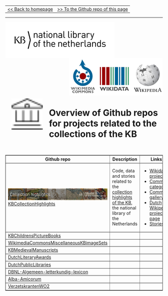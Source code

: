 <table width="100%" border="0"><tr><td align="left">
<a href="https://kbnlwikimedia.github.io/"><< Back to homepage</a>
</td><td align="right">
<a href="https://github.com/KBNLwikimedia/kbnlwikimedia.github.io" target="_blank">>> To the Github repo of this page</a>
</td></tr></table>
<hr/>

<img src="../media/KB_Nationale-Bibliotheek_Logo_RGB-Zwart-EN.png" width="350" hspace="0" align="left"/>
<img src="../media/wikimedia-logos.png" align="right" width="300" hspace="0" align="left"/>
<br clear="all"/>

<img src="../media/building-columns.svg" align="left" width="100" hspace="20" vspace="10"/>

# Overview of Github repos for projects related to the collections of the KB 
<br clear="all"/>

<table border="1">
  <tr>
    <th>Github repo</th>
    <th>Description</th>
    <th>Links</th>
  </tr>
  <tr>
    <td><img src="../media/KBTopstukkenBannerWikimedia_EN.jpg" width="400"/><br/><a href="https://github.com/KBNLwikimedia/KBCollectionHighlights">KBCollectionHighlights</a></td>
    <td>Code, data and stories related to the <a href="https://www.kb.nl/zoeken/content/categorie/topstuk">collection highlights of the KB</a>, the national library of the Netherlands</td>
    <td>
      <ul>
        <li><a href="https://www.wikidata.org/wiki/Wikidata:WikiProject_Collection_highlights_National_Library_of_the_Netherlands">Wikidata project</a></li>
        <li><a href="https://commons.wikimedia.org/wiki/Category:Collection_highlights_of_Koninklijke_Bibliotheek">Commons category</a></li><li><a href="https://commons.wikimedia.org/wiki/Koninklijke_Bibliotheek/Collection_highlights">Commons gallery</a></li><li><a href="https://nl.wikipedia.org/wiki/Wikipedia:GLAM/Koninklijke_Bibliotheek_en_Nationaal_Archief/Topstukken">Dutch Wikipedia project page</a></li><li><a href="https://kbnlwikimedia.github.io/KBCollectionHighlights/stories/">Stories</a></li>
      </ul>
    </td>
  </tr>
  <tr>
    <td><a href="https://github.com/KBNLwikimedia/KBChildrensPictureBooks">KBChildrensPictureBooks</a></td>
    <td></td>
    <td></td>
  </tr>
  <tr>
    <td><a href="https://github.com/KBNLwikimedia/WikimediaCommonsMiscellaneousKBimageSets">WikimediaCommonsMiscellaneousKBimageSets</a></td>
    <td></td>
    <td></td>
  </tr>
  <tr>
    <td><a href="https://github.com/KBNLwikimedia/KBMedievalManuscripts">KBMedievalManuscripts</a></td>
    <td></td>
    <td></td>
  </tr>
  <tr>
    <td><a href="https://github.com/KBNLwikimedia/DutchLiteraryAwards">DutchLiteraryAwards</a></td>
    <td></td>
    <td></td>
  </tr>
  <tr>
    <td><a href="https://github.com/KBNLwikimedia/DutchPublicLibraries">DutchPublicLibraries</a></td>
    <td></td>
    <td></td>
  </tr>
  <tr>
    <td><a href="https://github.com/KBNLwikimedia/DBNL-Algemeen-letterkundig-lexicon">DBNL-Algemeen-letterkundig-lexicon</a></td>
    <td></td>
    <td></td>
  </tr>
  <tr>
    <td><a href="https://github.com/KBNLwikimedia/Alba-Amicorum">Alba-Amicorum</a></td>
    <td></td>
    <td></td>
  </tr>
  <tr>
    <td><a href="https://github.com/KBNLwikimedia/VerzetskrantenWO2">VerzetskrantenWO2</a></td>
    <td></td>
    <td></td>
  </tr>
</table>                                        
